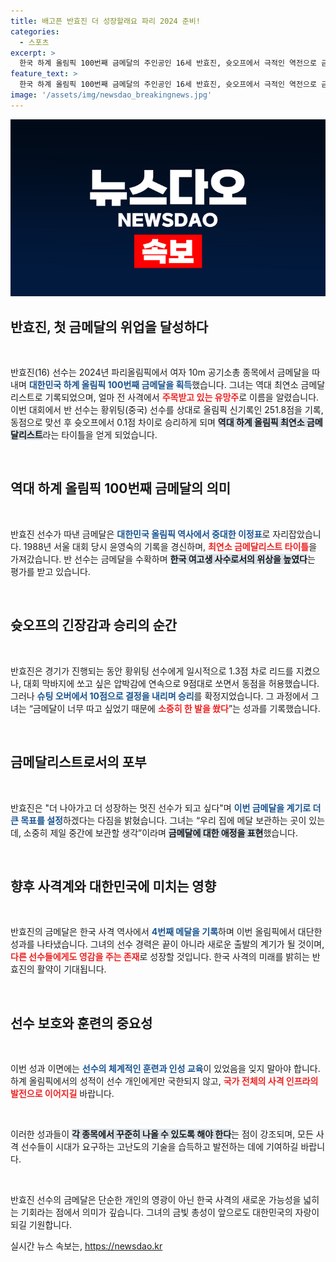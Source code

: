 ```yaml
---
title: 배고픈 반효진 더 성장할래요 파리 2024 준비!
categories:
  - 스포츠
excerpt: >
  한국 하계 올림픽 100번째 금메달의 주인공인 16세 반효진, 슛오프에서 극적인 역전으로 금메달을 거머쥐며 최연소 메달리스트로 역사에 남았다!
feature_text: >
  한국 하계 올림픽 100번째 금메달의 주인공인 16세 반효진, 슛오프에서 극적인 역전으로 금메달을 거머쥐며 최연소 메달리스트로 역사에 남았다!
image: '/assets/img/newsdao_breakingnews.jpg'
---
```


<p><img src="/assets/img/newsdao_breakingnews.jpg" alt="implanttips 속보" /></p>

<h2 data-ke-size="size26">반효진, 첫 금메달의 위업을 달성하다</h2>

<p data-ke-size="size16">&nbsp;</p>

<p>반효진(16) 선수는 2024년 파리올림픽에서 여자 10m 공기소총 종목에서 금메달을 따내며 <b><span style="color: #1a5490;">대한민국 하계 올림픽 100번째 금메달을 획득</span></b>했습니다. 그녀는 역대 최연소 금메달리스트로 기록되었으며, 얼마 전 사격에서 <b><span style="color: #ee2323;">주목받고 있는 유망주</span></b>로 이름을 알렸습니다. 이번 대회에서 반 선수는 황위팅(중국) 선수를 상대로 올림픽 신기록인 251.8점을 기록, 동점으로 맞선 후 슛오프에서 0.1점 차이로 승리하게 되며 <b><span style="background-color: #21538527;">역대 하계 올림픽 최연소 금메달리스트</span></b>라는 타이틀을 얻게 되었습니다.</p>

<p data-ke-size="size16">&nbsp;</p>

<h2 data-ke-size="size26">역대 하계 올림픽 100번째 금메달의 의미</h2>

<p data-ke-size="size16">&nbsp;</p>

<p>반효진 선수가 따낸 금메달은 <b><span style="color: #1a5490;">대한민국 올림픽 역사에서 중대한 이정표</span></b>로 자리잡았습니다. 1988년 서울 대회 당시 윤영숙의 기록을 경신하며, <b><span style="color: #ee2323;">최연소 금메달리스트 타이틀</span></b>을 가져갔습니다. 반 선수는 금메달을 수확하며 <b><span style="background-color: #21538527;">한국 여고생 사수로서의 위상을 높였다</span></b>는 평가를 받고 있습니다.</p>

<p data-ke-size="size16">&nbsp;</p>

<h2 data-ke-size="size26">슛오프의 긴장감과 승리의 순간</h2>

<p data-ke-size="size16">&nbsp;</p>

<p>반효진은 경기가 진행되는 동안 황위팅 선수에게 일시적으로 1.3점 차로 리드를 지켰으나, 대회 막바지에 쏘고 싶은 압박감에 연속으로 9점대로 쏘면서 동점을 허용했습니다. 그러나 <b><span style="color: #1a5490;">슈팅 오버에서 10점으로 결정을 내리며 승리</span></b>를 확정지었습니다. 그 과정에서 그녀는 “금메달이 너무 따고 싶었기 때문에 <b><span style="color: #ee2323;">소중히 한 발을 쐈다</span></b>”는 성과를 기록했습니다.</p>

<p data-ke-size="size16">&nbsp;</p>

<h2 data-ke-size="size26">금메달리스트로서의 포부</h2>

<p data-ke-size="size16">&nbsp;</p>

<p>반효진은 "더 나아가고 더 성장하는 멋진 선수가 되고 싶다"며 <b><span style="color: #1a5490;">이번 금메달을 계기로 더 큰 목표를 설정</span></b>하겠다는 다짐을 밝혔습니다. 그녀는 “우리 집에 메달 보관하는 곳이 있는데, 소중히 제일 중간에 보관할 생각”이라며 <b><span style="background-color: #21538527;">금메달에 대한 애정을 표현</span></b>했습니다.</p>

<p data-ke-size="size16">&nbsp;</p>

<h2 data-ke-size="size26">향후 사격계와 대한민국에 미치는 영향</h2>

<p data-ke-size="size16">&nbsp;</p>

<p>반효진의 금메달은 한국 사격 역사에서 <b><span style="color: #1a5490;">4번째 메달을 기록</span></b>하며 이번 올림픽에서 대단한 성과를 나타냈습니다. 그녀의 선수 경력은 끝이 아니라 새로운 출발의 계기가 될 것이며, <b><span style="color: #ee2323;">다른 선수들에게도 영감을 주는 존재</span></b>로 성장할 것입니다. 한국 사격의 미래를 밝히는 반효진의 활약이 기대됩니다.</p>

<p data-ke-size="size16">&nbsp;</p>

<h2 data-ke-size="size26">선수 보호와 훈련의 중요성</h2>

<p data-ke-size="size16">&nbsp;</p>

<p>이번 성과 이면에는 <b><span style="color: #1a5490;">선수의 체계적인 훈련과 인성 교육</span></b>이 있었음을 잊지 말아야 합니다. 하계 올림픽에서의 성적이 선수 개인에게만 국한되지 않고, <b><span style="color: #ee2323;">국가 전체의 사격 인프라의 발전으로 이어지길</span></b> 바랍니다.</p>

<p data-ke-size="size16">&nbsp;</p>

<p>이러한 성과들이 <b><span style="background-color: #21538527;">각 종목에서 꾸준히 나올 수 있도록 해야 한다</span></b>는 점이 강조되며, 모든 사격 선수들이 시대가 요구하는 고난도의 기술을 습득하고 발전하는 데에 기여하길 바랍니다. </p>

<p data-ke-size="size16">&nbsp;</p>

<p>반효진 선수의 금메달은 단순한 개인의 영광이 아닌 한국 사격의 새로운 가능성을 넓히는 기회라는 점에서 의미가 깊습니다. 그녀의 금빛 총성이 앞으로도 대한민국의 자랑이 되길 기원합니다.</p>
실시간 뉴스 속보는, <a href="https://newsdao.kr" rel="dofollow">https://newsdao.kr</a>


